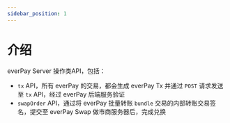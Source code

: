 ```yaml
---
sidebar_position: 1
---
```


# 介绍

everPay Server 操作类API，包括：
* `tx` API，所有 everPay 的交易，都会生成 everPay Tx 并通过 `POST` 请求发送至 `tx` API，经过 everPay 后端服务验证
* `swapOrder` API，通过将 everPay 批量转账 `bundle` 交易的内部转账交易签名，提交至 everPay Swap 做市商服务器后，完成兑换